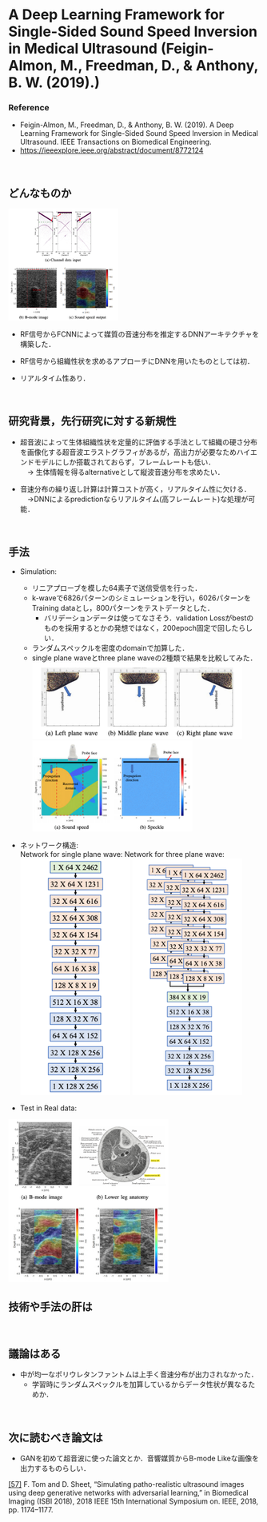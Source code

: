 # A Deep Learning Framework for Single-Sided Sound Speed Inversion in Medical Ultrasound (Feigin-Almon, M., Freedman, D., & Anthony, B. W. (2019).)
### Reference
- Feigin-Almon, M., Freedman, D., & Anthony, B. W. (2019).
A Deep Learning Framework for Single-Sided Sound Speed Inversion in Medical Ultrasound. IEEE Transactions on Biomedical Engineering.
- https://ieeexplore.ieee.org/abstract/document/8772124

<br />

## どんなものか
<img src="https://github.com/Kotatsun/papers/blob/image/ground_result.png" width="220">

- RF信号からFCNNによって媒質の音速分布を推定するDNNアーキテクチャを構築した．

- RF信号から組織性状を求めるアプローチにDNNを用いたものとしては初．

- リアルタイム性あり．
<br />

## 研究背景，先行研究に対する新規性
- 超音波によって生体組織性状を定量的に評価する手法として組織の硬さ分布を画像化する超音波エラストグラフィがあるが，高出力が必要なためハイエンドモデルにしか搭載されておらず，フレームレートも低い．  
	　→ 生体情報を得るalternativeとして縦波音速分布を求めたい．


- 音速分布の繰り返し計算は計算コストが高く，リアルタイム性に欠ける．  
	　→DNNによるpredictionならリアルタイム(高フレームレート)な処理が可能．
<br />

## 手法
- Simulation:
	- リニアプローブを模した64素子で送信受信を行った．
	-  k-waveで6826パターンのシミュレーションを行い，6026パターンをTraining dataとし，800パターンをテストデータとした．
		- バリデーションデータは使ってなさそう．validation Lossがbestのものを採用するとかの発想ではなく，200epoch固定で回したらしい．
	- ランダムスペックルを密度のdomainで加算した．  
	- single plane waveとthree plane waveの2種類で結果を比較してみた．
	<img src="https://github.com/Kotatsun/papers/blob/image/plane_wave.png" width="420"> <img src="https://github.com/Kotatsun/papers/blob/image/medium_condition.png" width="320">  

- ネットワーク構造:  
	 Network for single plane wave:					Network for three plane wave:  
	<img src="https://github.com/Kotatsun/papers/blob/image/single_network.png" width="220"> <img src="https://github.com/Kotatsun/papers/blob/image/middle_network.png" width="220">

- Test in Real data:
<img src="https://github.com/Kotatsun/papers/blob/image/Real_leg.png" width="320">
<br />

## 技術や手法の肝は



<br />

## 議論はある
- 中が均一なポリウレタンファントムは上手く音速分布が出力されなかった．
	- 学習時にランダムスペックルを加算しているからデータ性状が異なるためか．
<br />

## 次に読むべき論文は
- GANを初めて超音波に使った論文とか．音響媒質からB-mode Likeな画像を出力するものらしい．

[[57]](https://ieeexplore.ieee.org/stamp/stamp.jsp?arnumber=8363780) F. Tom and D. Sheet, “Simulating patho-realistic ultrasound images using deep generative networks with adversarial learning,” in Biomedical Imaging (ISBI 2018), 2018 IEEE 15th International Symposium on. IEEE, 2018, pp. 1174–1177.

